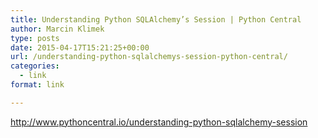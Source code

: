 ```yaml
---
title: Understanding Python SQLAlchemy’s Session | Python Central
author: Marcin Klimek
type: posts
date: 2015-04-17T15:21:25+00:00
url: /understanding-python-sqlalchemys-session-python-central/
categories:
  - link
format: link

---
```

<p dir="ltr">
  <a href="http://www.pythoncentral.io/understanding-python-sqlalchemy-session"><a href="http://www.pythoncentral.io/understanding-python-sqlalchemy-session" >http://www.pythoncentral.io/understanding-python-sqlalchemy-session</a></a>
</p>